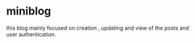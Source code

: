 # miniblog
this blog mainly focused on creation , updating and view of the posts and user authentication.
